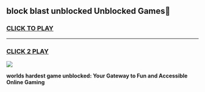 
## block blast unblocked Unblocked Games👋
<h3>
<a href="https://premium.freeplayer.one?title=block_blast_unblocked&ref=16F">CLICK TO PLAY</a></h3>
<hr>

<h3>
<a href="https://premium.freeplayer.one?title=block_blast_unblocked&ref=16F">CLICK 2 PLAY</a>
  
</h3>

<a href="https://premium.freeplayer.one?title=block_blast_unblocked&ref=16F/"><img src="https://clearcache.store/games.png"></a>


**worlds hardest game unblocked: Your Gateway to Fun and Accessible Online Gaming**
